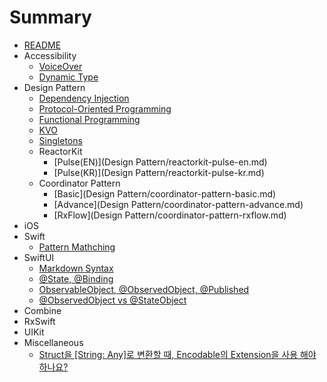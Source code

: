 # Summary
* [README](README.md)
* Accessibility
     * [VoiceOver](g3doc/tutorials/mnisft/beginners/index.md)          
     * [Dynamic Type](g3doc/tutorials/mnisft/pros/index.md)                         
* Design Pattern
     * [Dependency Injection](g3doc/tutorials/mnist/beginners/index.md)          
     * [Protocol-Oriented Programming](g3doc/tutorials/mnist/pros/index.md)            
     * [Functional Programming](g3doc/tutorials/mnist/pros/index.md)                         
     * [KVO](g3doc/tutorials/mnist/pros/index.md)                                
     * [Singletons](g3doc/tutorials/mnist/pros/index.md)                  
     * ReactorKit
         * [Pulse(EN)](Design Pattern/reactorkit-pulse-en.md)
         * [Pulse(KR)](Design Pattern/reactorkit-pulse-kr.md)       
     * Coordinator Pattern
         * [Basic](Design Pattern/coordinator-pattern-basic.md)
         * [Advance](Design Pattern/coordinator-pattern-advance.md)
         * [RxFlow](Design Pattern/coordinator-pattern-rxflow.md)
* iOS                
* Swift    
     * [Pattern Mathching](Swift/swift-pattern-mathching.md)        
* SwiftUI                         
     * [Markdown Syntax](SwiftUI/markdown-syntax.md)           
     * [@State, @Binding](SwiftUI/state-binding.md)           
     * [ObservableObject, @ObservedObject, @Published](SwiftUI/observableobject-observedobject-published.md)     
     * [@ObservedObject vs @StateObject](SwiftUI/observed-state-object.md)                                 
* Combine                   
* RxSwift 
* UIKit
* Miscellaneous         
     * [Struct을 [String: Any]로 변환할 때, Encodable의 Extension을 사용 해야 하나요?](Miscellaneous/stringany-convert-encodable.md)

